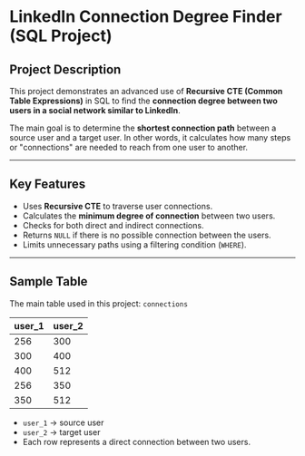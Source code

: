 # LinkedIn Connection Degree Finder (SQL Project)

## Project Description
This project demonstrates an advanced use of **Recursive CTE (Common Table Expressions)** in SQL to find the **connection degree between two users in a social network similar to LinkedIn**.

The main goal is to determine the **shortest connection path** between a source user and a target user. In other words, it calculates how many steps or "connections" are needed to reach from one user to another.

---

## Key Features
- Uses **Recursive CTE** to traverse user connections.
- Calculates the **minimum degree of connection** between two users.
- Checks for both direct and indirect connections.
- Returns `NULL` if there is no possible connection between the users.
- Limits unnecessary paths using a filtering condition (`WHERE`).

---

## Sample Table
The main table used in this project: `connections`  

| user_1 | user_2 |
|--------|--------|
| 256    | 300    |
| 300    | 400    |
| 400    | 512    |
| 256    | 350    |
| 350    | 512    |

- `user_1` → source user  
- `user_2` → target user  
- Each row represents a direct connection between two users.
